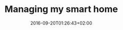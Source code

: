 ---
title: "Managing my smart home"
date: 2016-09-20T01:26:43+02:00
tags: [haskell, functional-programming]
draft: true
toc: true
---